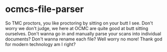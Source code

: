 # ocmcs-file-parser
So TMC proctors, you like proctoring by sitting on your butt I see. Don't worry we don't judge, we here at OCMC are quite good at butt sitting ourselves. Don't wanna go in and manually parse your scans into individual documents? Don't wanna rename each file? Well worry no more! Thank god for modern technology am I right?
